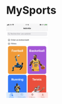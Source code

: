# MySports

<img src="https://github.com/Abdelkrimnaji/MySports-iOS/blob/master/IMG_9F54712FEFDF-1.jpeg" height="200px" height="auto">
